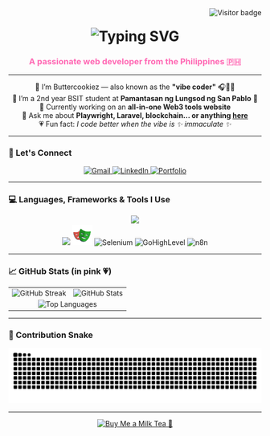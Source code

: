 <img align="right" src="https://visitor-badge.laobi.icu/badge?page_id=buttercookiez.buttercookiez" alt="Visitor badge" />

<h1 align="center">
  <img src="https://readme-typing-svg.herokuapp.com/?font=Pacifico&size=35&color=FF69B4&center=true&vCenter=true&width=500&height=70&duration=4000&lines=Hi+There!+💗;+I'm+Buttercookiez!;aka+The+Vibe+Coder~" alt="Typing SVG" />
</h1>

<h3 align="center" style="color: #FF69B4;">A passionate web developer from the Philippines 🇵🇭</h3>

---

<div align="center">

🌷 I’m Buttercookiez — also known as the **"vibe coder"** 🎧👩‍💻  
🌺 I’m a 2nd year BSIT student at **Pamantasan ng Lungsod ng San Pablo** 🏫  
🌸 Currently working on an **all-in-one Web3 tools website**  
💖 Ask me about **Playwright, Laravel, blockchain... or anything [here](https://github.com/buttercookiez/buttercookiez/issues)**  
💗 Fun fact: *I code better when the vibe is ✨ immaculate ✨*

</div>

---

### 💌 Let's Connect

<div align="center">
  <a href="mailto:johnfrancismarabe2005.@gmail.com" target="_blank">
    <img src="https://img.shields.io/badge/Gmail-FF69B4?style=for-the-badge&logo=gmail&logoColor=white" alt="Gmail" />
  </a>
  <a href="https://www.linkedin.com/in/john-francis-marabe-427a43334/" target="_blank">
    <img src="https://img.shields.io/badge/LinkedIn-FF69B4?style=for-the-badge&logo=linkedin&logoColor=white" alt="LinkedIn" />
  </a>
  <a href="https://buttercookiez.github.io" target="_blank">
    <img src="https://img.shields.io/badge/Portfolio-FF69B4?style=for-the-badge&logo=google-chrome&logoColor=white" alt="Portfolio" />
  </a>
</div>

---

### 💻 Languages, Frameworks & Tools I Use

<div align="center">
  <img src="https://skillicons.dev/icons?i=html,css,javascript,typescript,python,java,cs,vscode,figma,github,mysql,firebase,canva" />
  <br/>
  <img src="https://skillicons.dev/icons?i=laravel" />
  <img src="https://raw.githubusercontent.com/devicons/devicon/master/icons/playwright/playwright-original.svg" height="40" alt="Playwright" />
  <img src="https://miro.medium.com/v2/resize:fit:720/format:webp/1*musVE9e4bgjTWeoRmc-P_w.png" height="40" alt="Selenium" />
  <img src="https://play-lh.googleusercontent.com/MAbanjWwLE2Ps3c6ZxUgLE6SMSzwy8PQ5mYvc_Txhn_1zv9gLEEKSsLYqW89y1wGdww" height="40" alt="GoHighLevel" />
  <img src="https://encrypted-tbn0.gstatic.com/images?q=tbn:ANd9GcTmhTtjdq587HWxAStqYgPEb7WwK7EzxxQGxA&s" height="40" alt="n8n" />
</div>

---

### 📈 GitHub Stats (in pink 💗)

<div align="center">
  <table>
    <tr>
      <td><img width="390" src="https://github-readme-streak-stats.herokuapp.com/?user=buttercookiez&theme=tokyonight&hide_border=true&stroke=FF69B4&ring=FF69B4&fire=FF69B4&currStreakLabel=FF69B4" alt="GitHub Streak"/></td>
      <td><img width="390" src="https://github-readme-stats.vercel.app/api?username=buttercookiez&show_icons=true&theme=tokyonight&hide_border=true&icon_color=FF69B4&title_color=FF69B4" alt="GitHub Stats"/></td>
    </tr>
    <tr>
      <td colspan="2" align="center">
        <img width="390" src="https://github-readme-stats.vercel.app/api/top-langs/?username=buttercookiez&layout=compact&langs_count=10&hide_border=true&theme=tokyonight&title_color=FF69B4" alt="Top Languages"/>
      </td>
    </tr>
  </table>
</div>

---

### 🐍 Contribution Snake

<div align="center">
  <img src="https://github.com/buttercookiez/buttercookiez/blob/output/github-contribution-grid-snake.svg" alt="snake eating my contributions" />
</div>

---

<div align="center">
  <a href='https://ko-fi.com/honeybutterrr' target='_blank'>
    <img height='50' src='https://storage.ko-fi.com/cdn/kofi1.png?v=3' border='0' alt='Buy Me a Milk Tea 🍓' />
  </a>
</div>
